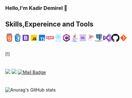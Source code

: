 ### Hello,I'm Kadir Demirel 👋

## Skills,Expereince and Tools


<a href="https://github.com/kadirdemirel" rel="nofollow"><img align="left" alt="HTML5" width="26px" src="images/html.png" style="max-width:100%;"></a>
<a href="https://github.com/kadirdemirel" rel="nofollow"><img align="left" alt="CSS3" width="26px" src="images/css.png" style="max-width:100%;"></a>
<a href="https://github.com/kadirdemirel" rel="nofollow"><img align="left" alt="BOOTSTRAP" width="26px" src="images/bs.png" style="max-width:100%;"></a>
<a href="https://github.com/kadirdemirel" rel="nofollow"><img align="left" alt="HTML5" width="26px" src="images/js.png" style="max-width:100%;"></a>
<a href="https://github.com/kadirdemirel" rel="nofollow"><img align="left" alt="CSS3" width="26px" src="images/ts.png" style="max-width:100%;"></a>
<a href="https://github.com/kadirdemirel" rel="nofollow"><img align="left" alt="HTML5" width="26px" src="images/npm.png" style="max-width:100%;"></a>

  
<a href="https://github.com/kadirdemirel" rel="nofollow"><img align="left" alt="CSS3" width="26px" src="images/react.png" style="max-width:100%;"></a>
<a href="https://github.com/kadirdemirel" rel="nofollow"><img align="left" alt="CSharp" width="26px" src="images/c3.png" style="max-width:100%;"></a>
<a href="https://github.com/kadirdemirel" rel="nofollow"><img align="left" alt="JAVA" width="26px" src="images/java.png" style="max-width:100%;"></a>
<a href="https://github.com/kadirdemirel" rel="nofollow"><img align="left" alt="SQL" width="26px" src="images/sql.png" style="max-width:100%;"></a>
<a href="https://github.com/kadirdemirel" rel="nofollow"><img align="left" alt="SQL" width="26px" src="images/mssql.png" style="max-width:100%;"></a>


<a href="https://github.com/kadirdemirel" rel="nofollow"><img align="left" alt="SQL" width="26px" src="images/pssql.png" style="max-width:100%;"></a>
<a href="https://github.com/kadirdemirel" rel="nofollow"><img align="left" alt="GitHub" width="26px" src="images/visual-studio.png" style="max-width:100%;"></a>
<a href="https://github.com/kadirdemirel" rel="nofollow"><img align="left" alt="GitHub" width="26px" src="images/github.png" style="max-width:100%;"></a>
<a href="https://github.com/kadirdemirel" rel="nofollow"><img align="left" alt="GitHub" width="26px" src="images/gitt.png" style="max-width:100%;"></a>
<br>

#
  
[!][](images/iphone-grid.png)

#




[![](https://img.shields.io/badge/linkedin-%230077B5.svg?&style=for-the-badge&logo=linkedin&logoColor=white)](https://www.linkedin.com/in/kadir-demirel/)
[![](https://img.shields.io/badge/medium-%2312100E.svg?&style=for-the-badge&logo=medium&logoColor=white)](https://medium.com/@kadirdemirel3335)
[![Mail Badge](https://img.shields.io/badge/kadirdemirel_17@hotmail.com-c14438?style=for-the-badge&logo=Gmail&logoColor=white&link=mailto:kadirdemirel_17@hotmail.com)](mailto:kadirdemirel_17@hotmail.com)
#
![Anurag's GitHub stats](https://github-readme-stats.vercel.app/api?username=kadirdemirel&show_icons=true&theme=tokyonight) 


